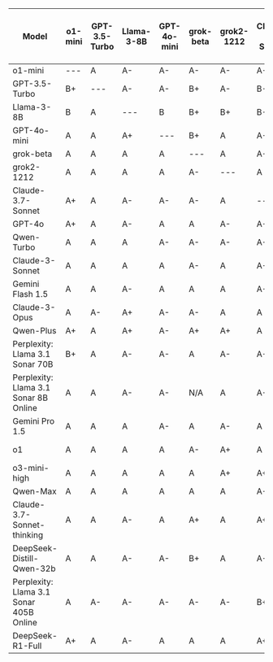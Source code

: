 | Model | o1-mini | GPT-3.5-Turbo | Llama-3-8B | GPT-4o-mini | grok-beta | grok2-1212 | Claude-3.7-Sonnet | GPT-4o | Qwen-Turbo | Claude-3-Sonnet | Gemini Flash 1.5 | Claude-3-Opus | Qwen-Plus | Perplexity: Llama 3.1 Sonar 70B | Perplexity: Llama 3.1 Sonar 8B Online | Gemini Pro 1.5 | o1 | o3-mini-high | Qwen-Max | Claude-3.7-Sonnet-thinking | DeepSeek-Distill-Qwen-32b | Perplexity: Llama 3.1 Sonar 405B Online | DeepSeek-R1-Full | Median Grade |
|------|---|---|---|---|---|---|---|---|---|---|---|---|---|---|---|---|---|---|---|---|---|---|---|-------------|
| o1-mini | --- | A | A- | A- | A- | A- | A- | A | A | A | A- | A | A | A- | A | A- | A | A | A | A- | A+ | A+ | A | A |
| GPT-3.5-Turbo | B+ | --- | A- | A- | B+ | A- | B- | A- | A- | A | B- | A | A- | A- | B+ | C+ | B+ | B- | B | B+ | A | A | B- | N/A |
| Llama-3-8B | B | A | --- | B | B+ | B+ | B- | B+ | A- | A | B- | A | B+ | A- | A | B- | B | B- | B- | B- | B+ | A | B- | B+ |
| GPT-4o-mini | A | A | A+ | --- | B+ | A | A- | A- | A- | A | B+ | A | A+ | A | A- | B+ | A | A- | A | A- | A | A+ | B | A |
| grok-beta | A | A | A | A | --- | A | A- | A | B+ | A | B+ | A | A- | A | B+ | A- | A | A | A+ | A- | A | A+ | A | A |
| grok2-1212 | A | A | A | A | A- | --- | A | B+ | A | A | A- | A | A+ | A+ | A- | A- | A | A | A- | A | A | A+ | A | A |
| Claude-3.7-Sonnet | A+ | A | A- | A- | A- | A | --- | A- | A- | A | B+ | A | A+ | A+ | A- | A- | A+ | A+ | A- | A- | A | A+ | A+ | A |
| GPT-4o | A+ | A | A- | A | A | A- | A- | --- | A | A | B+ | A | A | A | B+ | A- | A | A | C | A- | A | A+ | A | A |
| Qwen-Turbo | A | A | A | A- | A- | A- | A- | A | --- | A | B+ | A | A | A | A- | B+ | A+ | A | A- | A- | A | A+ | A- | A |
| Claude-3-Sonnet | A | A | A | A | A- | A | A- | A- | A | --- | A- | A | A | A+ | B | A- | A | A | A | A- | A | A+ | A- | A |
| Gemini Flash 1.5 | A | A | A- | A | A | A | A- | A | A- | A | --- | A | A | A+ | B+ | A- | A | A | A | A- | A | A+ | A | A |
| Claude-3-Opus | A | A- | A+ | A- | A- | A | A | A- | A | A+ | B+ | --- | A+ | A+ | A | A- | A | A | A- | A- | A+ | A+ | A- | A |
| Qwen-Plus | A+ | A | A+ | A- | A+ | A+ | A | A | A | A | A- | A | --- | A+ | A- | A- | A | A | A- | A | A | A+ | A+ | A |
| Perplexity: Llama 3.1 Sonar 70B | B+ | A | A- | A- | A | A- | A- | B- | B+ | A | A- | A+ | A+ | --- | A | B+ | B+ | B | A | B+ | A | A+ | B | A- |
| Perplexity: Llama 3.1 Sonar 8B Online | A | A | A- | A- | N/A | A | A- | B | B+ | A | B- | A | A- | A | --- | B+ | A- | A- | C | A- | A | A | B+ | A- |
| Gemini Pro 1.5 | A | A | A | A- | A | A- | A | A | A | A | B+ | A+ | A+ | A+ | B+ | --- | A+ | A | A- | A | A+ | A | A | A |
| o1 | A | A | A | A | A- | A+ | A | A | A | A | B+ | A | A+ | A+ | A | A | --- | A | A- | A | A- | A+ | A+ | A |
| o3-mini-high | A | A | A | A | A | A+ | A+ | A | A | A | A- | A+ | A+ | A+ | A | A | A | --- | A | A+ | A+ | A+ | A+ | A |
| Qwen-Max | A | A | A | A | A | A | A- | A | B+ | A | B+ | A | A | A+ | B+ | A- | A | A | --- | A | A | A+ | A | A |
| Claude-3.7-Sonnet-thinking | A | A | A- | A | A+ | A | A+ | A+ | A- | A+ | B+ | A | A+ | A+ | B+ | A- | A+ | A | A | --- | A+ | A+ | A | A |
| DeepSeek-Distill-Qwen-32b | A | A | A- | A- | B+ | A | A- | A | A | A | B- | A | A- | A+ | A- | A- | A | A | B+ | A- | --- | A | A- | A |
| Perplexity: Llama 3.1 Sonar 405B Online | A | A- | A- | A- | A- | A- | B+ | A- | A- | A | B+ | A | A | A | B+ | B+ | A- | A | A- | A- | B+ | --- | A | A- |
| DeepSeek-R1-Full | A+ | A | A- | A | A | A | A+ | A | A- | A | B+ | A | A+ | A+ | A- | A | A | A+ | A | A+ | A | A+ | --- | A |